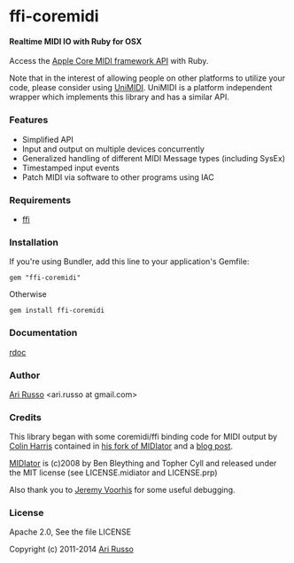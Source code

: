# ffi-coremidi

#### Realtime MIDI IO with Ruby for OSX

Access the [Apple Core MIDI framework API](https://developer.apple.com/library/mac/#documentation/MusicAudio/Reference/CACoreMIDIRef/MIDIServices/) with Ruby.

Note that in the interest of allowing people on other platforms to utilize your code, please consider using [UniMIDI](http://github.com/arirusso/unimidi).  UniMIDI is a platform independent wrapper which implements this library and has a similar API.

### Features

* Simplified API
* Input and output on multiple devices concurrently
* Generalized handling of different MIDI Message types (including SysEx)
* Timestamped input events
* Patch MIDI via software to other programs using IAC 

### Requirements

* [ffi](http://github.com/ffi/ffi)

### Installation

If you're using Bundler, add this line to your application's Gemfile:

`gem "ffi-coremidi"`
  
Otherwise

`gem install ffi-coremidi`
  
### Documentation

[rdoc](http://rubydoc.info/github/arirusso/ffi-coremidi)

### Author

[Ari Russo](http://github.com/arirusso) <ari.russo at gmail.com>

### Credits

This library began with some coremidi/ffi binding code for MIDI output by [Colin Harris](http://github.com/aberant) contained in [his fork of MIDIator](http://github.com/aberant/midiator) and a [blog post](http://aberant.tumblr.com/post/694878119/sending-midi-sysex-with-core-midi-and-ruby-ffi).

[MIDIator](http://github.com/bleything/midiator) is (c)2008 by Ben Bleything and Topher Cyll and released under the MIT license (see LICENSE.midiator and LICENSE.prp)

Also thank you to [Jeremy Voorhis](http://github.com/jvoorhis) for some useful debugging.

### License

Apache 2.0, See the file LICENSE

Copyright (c) 2011-2014 [Ari Russo](http://github.com/arirusso)
